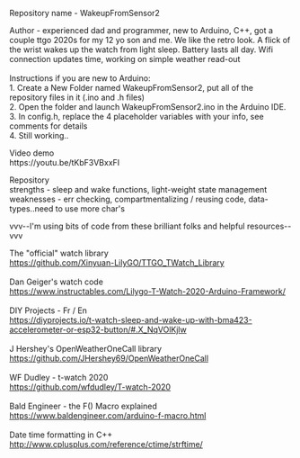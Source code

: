 <p>Repository name - WakeupFromSensor2</p>

<p>
Author - experienced dad and programmer, new to Arduino, C++, got a couple ttgo 2020s for my 12 yo son and me. We like the retro look. A flick of the wrist wakes up the watch from light sleep. Battery lasts all day. Wifi connection updates time, working on simple weather read-out
<br>
<br>
Instructions if you are new to Arduino:<br>
1. Create a New Folder named WakeupFromSensor2, put all of the repository files in it (.ino and .h files)
<br>
2. Open the folder and launch WakeupFromSensor2.ino in the Arduino IDE.
<br>
3. In config.h, replace the 4 placeholder variables with your info, see comments for details
<br>
4. Still working..
</p>

<p>
Video demo<br>
https://youtu.be/tKbF3VBxxFI<br>
</p>

<p>
Repository<br>
strengths - sleep and wake functions, light-weight state management<br>
weaknesses - err checking, compartmentalizing / reusing code, data-types..need to use more char's<br>
</p>

<p>
vvv--I'm using bits of code from these brilliant folks and helpful resources--vvv<br>
</p>

The "official" watch library<br>
https://github.com/Xinyuan-LilyGO/TTGO_TWatch_Library
<br>
<br>
Dan Geiger's watch code<br>
https://www.instructables.com/Lilygo-T-Watch-2020-Arduino-Framework/
<br>
<br>
DIY Projects - Fr / En<br>
https://diyprojects.io/t-watch-sleep-and-wake-up-with-bma423-accelerometer-or-esp32-button/#.X_NqVOlKjlw 
<br>
<br>
J Hershey's OpenWeatherOneCall library<br>
https://github.com/JHershey69/OpenWeatherOneCall 
<br>
<br>
WF Dudley - t-watch 2020<br>
https://github.com/wfdudley/T-watch-2020
<br>
<br>
Bald Engineer - the F() Macro explained<br>
https://www.baldengineer.com/arduino-f-macro.html
<br>
<br>
Date time formatting in C++<br>
http://www.cplusplus.com/reference/ctime/strftime/
</p>
